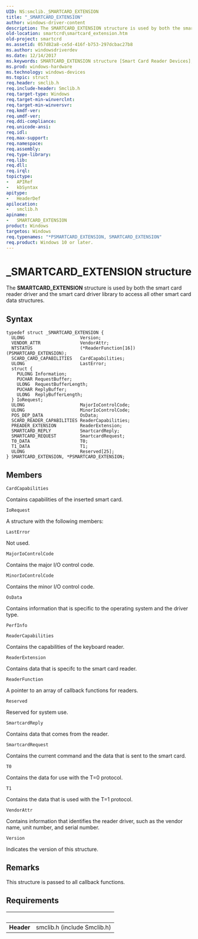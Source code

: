 ```yaml
---
UID: NS:smclib._SMARTCARD_EXTENSION
title: "_SMARTCARD_EXTENSION"
author: windows-driver-content
description: The SMARTCARD_EXTENSION structure is used by both the smart card reader driver and the smart card driver library to access all other smart card data structures.
old-location: smartcrd\smartcard_extension.htm
old-project: smartcrd
ms.assetid: 057d82a8-ce5d-416f-b753-297dcbac27b8
ms.author: windowsdriverdev
ms.date: 12/14/2017
ms.keywords: SMARTCARD_EXTENSION structure [Smart Card Reader Devices], smartcrd.smartcard_extension, SMARTCARD_EXTENSION, PSMARTCARD_EXTENSION structure pointer [Smart Card Reader Devices], smclib/PSMARTCARD_EXTENSION, _SMARTCARD_EXTENSION, smclib/SMARTCARD_EXTENSION, PSMARTCARD_EXTENSION, *PSMARTCARD_EXTENSION, scstruct_399a1231-e161-450e-b5e2-6fc6035c865f.xml
ms.prod: windows-hardware
ms.technology: windows-devices
ms.topic: struct
req.header: smclib.h
req.include-header: Smclib.h
req.target-type: Windows
req.target-min-winverclnt: 
req.target-min-winversvr: 
req.kmdf-ver: 
req.umdf-ver: 
req.ddi-compliance: 
req.unicode-ansi: 
req.idl: 
req.max-support: 
req.namespace: 
req.assembly: 
req.type-library: 
req.lib: 
req.dll: 
req.irql: 
topictype:
-	APIRef
-	kbSyntax
apitype:
-	HeaderDef
apilocation:
-	smclib.h
apiname:
-	SMARTCARD_EXTENSION
product: Windows
targetos: Windows
req.typenames: "*PSMARTCARD_EXTENSION, SMARTCARD_EXTENSION"
req.product: Windows 10 or later.
---
```


# _SMARTCARD_EXTENSION structure
The <b>SMARTCARD_EXTENSION</b> structure is used by both the smart card reader driver and the smart card driver library to access all other smart card data structures.

## Syntax
````
typedef struct _SMARTCARD_EXTENSION {
  ULONG                     Version;
  VENDOR_ATTR               VendorAttr;
  NTSTATUS                  (*ReaderFunction[16])(PSMARTCARD_EXTENSION);
  SCARD_CARD_CAPABILITIES   CardCapabilities;
  ULONG                     LastError;
  struct {
    PULONG Information;
    PUCHAR RequestBuffer;
    ULONG  RequestBufferLength;
    PUCHAR ReplyBuffer;
    ULONG  ReplyBufferLength;
  } IoRequest;
  ULONG                     MajorIoControlCode;
  ULONG                     MinorIoControlCode;
  POS_DEP_DATA              OsData;
  SCARD_READER_CAPABILITIES ReaderCapabilities;
  PREADER_EXTENSION         ReaderExtension;
  SMARTCARD_REPLY           SmartcardReply;
  SMARTCARD_REQUEST         SmartcardRequest;
  T0_DATA                   T0;
  T1_DATA                   T1;
  ULONG                     Reserved[25];
} SMARTCARD_EXTENSION, *PSMARTCARD_EXTENSION;
````

## Members


`CardCapabilities`

Contains capabilities of the inserted smart card.

`IoRequest`

A structure with the following members:

`LastError`

Not used.

`MajorIoControlCode`

Contains the major I/O control code.

`MinorIoControlCode`

Contains the minor I/O control code.

`OsData`

Contains information that is specific to the operating system and the driver type.

`PerfInfo`



`ReaderCapabilities`

Contains the capabilities of the keyboard reader.

`ReaderExtension`

Contains data that is specifc to the smart card reader.

`ReaderFunction`

A pointer to an array of callback functions for readers.

`Reserved`

Reserved for system use.

`SmartcardReply`

Contains data that comes from the reader.

`SmartcardRequest`

Contains the current command and the data that is sent to the smart card.

`T0`

Contains the data for use with the T=0 protocol.

`T1`

Contains the data that is used with the T=1 protocol.

`VendorAttr`

Contains information that identifies the reader driver, such as the vendor name, unit number, and serial number.

`Version`

Indicates the version of this structure.

## Remarks
This structure is passed to all callback functions.

## Requirements
| &nbsp; | &nbsp; |
| ---- |:---- |
| **Header** | smclib.h (include Smclib.h) |
